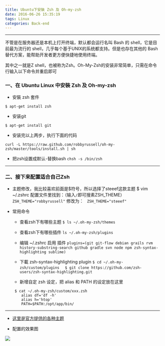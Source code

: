 ```yaml
---
title: Ubuntu下安裝 Zsh 及 Oh-my-zsh
date: 2016-06-26 15:35:19
tags: Linux
categories: Back-end
---
```


---

不管是在服务器还是本机上打开终端，默认都会运行名叫 Bash 的 shell，它是目前最为流行的 shell，几乎每个基于UNIX的系统都支持。但是也存在其他的 Bash 替代方案，能帮助开发者更方便快捷地使用终端。

其中之一就是Z shell，也被称为Zsh。Oh-My-Zsh的安装非常简单，只需在命令行输入以下命令并重启即可     
   <!--more-->  
### 一、在 Ubuntu Linux 中安裝 Zsh 及 Oh-my-zsh

- 安裝 zsh 套件

`$ apt-get install zsh `

- 安装git
 
 `$ apt-get install git`
 
- 安装完以上两步，执行下面的代码

`curl -L https://raw.github.com/robbyrussell/oh-my-zsh/master/tools/install.sh | sh`

- 把zsh设置成默认-替换bash
 `chsh -s /bin/zsh `

---



### 二、接下来配置适合自己Zsh

- 主题修改，我比较喜欢前面是$符号，所以选择了steeef这款主题
       $ vim ~/.zshrc
       配置文件里找到：（输入`/`即可搜素ZSH_THEME）
       `ZSH_THEME="robbyrussell"`
      修改为：
     ` ZSH_THEME="steeef"`

- 常用命令

    - 查看zsh下有哪些主题
    `$ ls ~/.oh-my-zsh/themes`
    
    - 查看zsh下有哪些插件
    `ls ~/.oh-my-zsh/plugins  `
    
    - 编辑 ~/.zshrc 启用 插件
    ```plugins=(git git-flow debian grails rvm history-substring-search github gradle svn node npm zsh-syntax-highlighting sublime)  ```
    
    -  下載 zsh-syntax-highlighting plugin
    `$ cd ~/.oh-my-zsh/custom/plugins  `
    `$ git clone https://github.com/zsh-users/zsh-syntax-highlighting.git `
    
    - 新增自定 zsh 设定，把 alias 和 PATH 的设定放在这里
   ``` 
    $ cat ~/.oh-my-zsh/custom/xxx.zsh  
       alias df='df -h'  
       alias h='htop'  
       PATH=$PATH:/opt/app/bin/  
  ```
  
---
    
    
- [这里是官方提供的各种主题][1]

- 配置的效果图

![](https://cloud.githubusercontent.com/assets/2618447/6316862/70f58fb6-ba03-11e4-82c9-c083bf9a6574.png)


  [1]: https://github.com/robbyrussell/oh-my-zsh/wiki/External-themes
